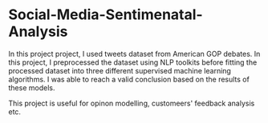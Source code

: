 # Social-Media-Sentimenatal-Analysis

In this project project, I used tweets dataset from American GOP debates. In this project, I preprocessed the dataset using NLP toolkits before fitting the processed dataset into three different supervised machine learning algorithms. I was able to reach a valid conclusion based on the results of these models. 

This project is useful for opinon modelling, customeers' feedback analysis etc.
